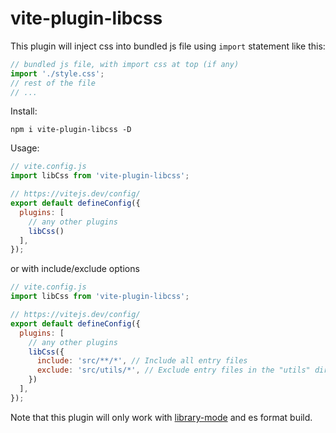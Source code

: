 # vite-plugin-libcss

This plugin will inject css into bundled js file using `import` statement like this:

```js
// bundled js file, with import css at top (if any)
import './style.css';
// rest of the file
// ...
```

Install:

```
npm i vite-plugin-libcss -D
```

Usage:

```js
// vite.config.js
import libCss from 'vite-plugin-libcss';

// https://vitejs.dev/config/
export default defineConfig({
  plugins: [
    // any other plugins
    libCss()
  ],
});
```

or with include/exclude options 

```js
// vite.config.js
import libCss from 'vite-plugin-libcss';

// https://vitejs.dev/config/
export default defineConfig({
  plugins: [
    // any other plugins
    libCss({
      include: 'src/**/*', // Include all entry files
      exclude: 'src/utils/*', // Exclude entry files in the "utils" directory
    })
  ],
});
```

Note that this plugin will only work with [library-mode](https://vitejs.dev/guide/build.html#library-mode) and es format build.
